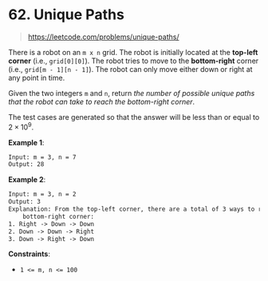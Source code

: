 # 62. Unique Paths

> <https://leetcode.com/problems/unique-paths/>

There is a robot on an `m x n` grid. The robot is initially located at the
**top-left corner** (i.e., `grid[0][0]`). The robot tries to move to the
**bottom-right** corner (i.e., `grid[m - 1][n - 1]`). The robot can only move
either down or right at any point in time.

Given the two integers `m` and `n`, return *the number of possible unique paths
that the robot can take to reach the bottom-right corner*.

The test cases are generated so that the answer will be less than or equal to
$2 \times 10^9$.

**Example 1**:

```txt
Input: m = 3, n = 7
Output: 28
```

**Example 2**:

```txt
Input: m = 3, n = 2
Output: 3
Explanation: From the top-left corner, there are a total of 3 ways to reach the
    bottom-right corner:
1. Right -> Down -> Down
2. Down -> Down -> Right
3. Down -> Right -> Down
```

**Constraints**:

- `1 <= m, n <= 100`
